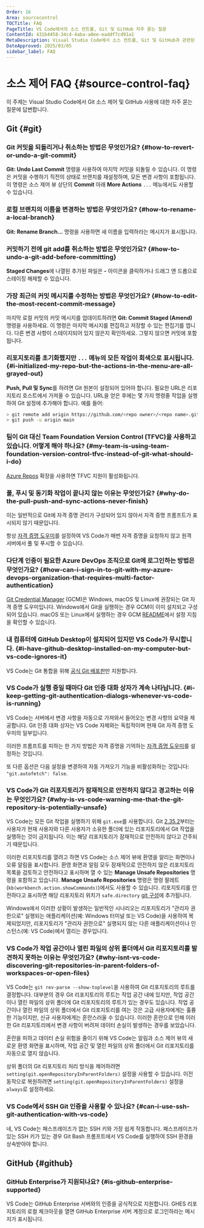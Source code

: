 ```yaml
---
Order: 16
Area: sourcecontrol
TOCTitle: FAQ
PageTitle: VS Code에서의 소스 컨트롤, Git 및 GitHub 자주 묻는 질문
ContentId: 431b4458-34c4-4aba-a0ee-eaddf7cd91a1
MetaDescription: Visual Studio Code에서 소스 컨트롤, Git 및 GitHub과 관련된 자주 묻는 질문(FAQ)을 확인하세요.
DateApproved: 2025/03/05
sidebar_label: FAQ
---
```


# 소스 제어 FAQ {#source-control-faq}

이 주제는 Visual Studio Code에서 Git 소스 제어 및 GitHub 사용에 대한 자주 묻는 질문에 답변합니다.

## Git {#git}

### Git 커밋을 되돌리거나 취소하는 방법은 무엇인가요? {#how-to-revert-or-undo-a-git-commit}

**Git: Undo Last Commit** 명령을 사용하여 마지막 커밋을 되돌릴 수 있습니다. 이 명령은 커밋을 수행하기 직전의 상태로 브랜치를 재설정하며, 모든 변경 사항이 포함됩니다. 이 명령은 소스 제어 뷰 상단의 **Commit** 아래 **More Actions** `...` 메뉴에서도 사용할 수 있습니다.

### 로컬 브랜치의 이름을 변경하는 방법은 무엇인가요? {#how-to-rename-a-local-branch}

**Git: Rename Branch…** 명령을 사용하면 새 이름을 입력하라는 메시지가 표시됩니다.

### 커밋하기 전에 git add를 취소하는 방법은 무엇인가요? {#how-to-undo-a-git-add-before-committing}

**Staged Changes**에 나열된 추가된 파일은 **-** 아이콘을 클릭하거나 드래그 앤 드롭으로 스테이징 해제할 수 있습니다.

### 가장 최근의 커밋 메시지를 수정하는 방법은 무엇인가요? {#how-to-edit-the-most-recent-commit-message}

마지막 로컬 커밋의 커밋 메시지를 업데이트하려면 **Git: Commit Staged (Amend)** 명령을 사용하세요. 이 명령은 마지막 메시지를 편집하고 저장할 수 있는 편집기를 엽니다. 다른 변경 사항이 스테이지되어 있지 않은지 확인하세요. 그렇지 않으면 커밋에 포함됩니다.

### 리포지토리를 초기화했지만 `...` 메뉴의 모든 작업이 회색으로 표시됩니다. {#i-initialized-my-repo-but-the-actions-in-the-menu-are-all-grayed-out}

**Push, Pull 및 Sync**를 하려면 Git 원본이 설정되어 있어야 합니다. 필요한 URL은 리포지토리 호스트에서 가져올 수 있습니다. URL을 얻은 후에는 몇 가지 명령줄 작업을 실행하여 Git 설정에 추가해야 합니다. 예를 들어:

```bash
> git remote add origin https://github.com/<repo owner>/<repo name>.git
> git push -u origin main
```

### 팀이 Git 대신 Team Foundation Version Control (TFVC)을 사용하고 있습니다. 어떻게 해야 하나요? {#my-team-is-using-team-foundation-version-control-tfvc-instead-of-git-what-should-i-do}

[Azure Repos](https://marketplace.visualstudio.com/items?itemName=ms-vsts.team) 확장을 사용하면 TFVC 지원이 활성화됩니다.

### 풀, 푸시 및 동기화 작업이 끝나지 않는 이유는 무엇인가요? {#why-do-the-pull-push-and-sync-actions-never-finish}

이는 일반적으로 Git에 자격 증명 관리가 구성되어 있지 않아서 자격 증명 프롬프트가 표시되지 않기 때문입니다.

항상 [자격 증명 도우미](https://docs.github.com/get-started/getting-started-with-git/caching-your-github-credentials-in-git)를 설정하여 VS Code가 매번 자격 증명을 요청하지 않고 원격 서버에서 풀 및 푸시할 수 있습니다.

### 다단계 인증이 필요한 Azure DevOps 조직으로 Git에 로그인하는 방법은 무엇인가요? {#how-can-i-sign-in-to-git-with-my-azure-devops-organization-that-requires-multi-factor-authentication}

[Git Credential Manager](https://github.com/GitCredentialManager/git-credential-manager) (GCM)은 Windows, macOS 및 Linux에 권장되는 Git 자격 증명 도우미입니다. Windows에서 Git을 실행하는 경우 GCM이 이미 설치되고 구성되어 있습니다. macOS 또는 Linux에서 실행하는 경우 GCM [README](https://github.com/GitCredentialManager/git-credential-manager#download-and-install)에서 설정 지침을 확인할 수 있습니다.

### 내 컴퓨터에 GitHub Desktop이 설치되어 있지만 VS Code가 무시합니다. {#i-have-github-desktop-installed-on-my-computer-but-vs-code-ignores-it}

VS Code는 Git 통합을 위해 [공식 Git 배포판](https://git-scm.com/)만 지원합니다.

### VS Code가 실행 중일 때마다 Git 인증 대화 상자가 계속 나타납니다. {#i-keep-getting-git-authentication-dialogs-whenever-vs-code-is-running}

VS Code는 서버에서 변경 사항을 자동으로 가져와서 들어오는 변경 사항의 요약을 제공합니다. Git 인증 대화 상자는 VS Code 자체와는 독립적이며 현재 Git 자격 증명 도우미의 일부입니다.

이러한 프롬프트를 피하는 한 가지 방법은 자격 증명을 기억하는 [자격 증명 도우미](https://docs.github.com/get-started/getting-started-with-git/caching-your-github-credentials-in-git)를 설정하는 것입니다.

또 다른 옵션은 다음 설정을 변경하여 자동 가져오기 기능을 비활성화하는 것입니다: `"git.autofetch": false`.

### VS Code가 Git 리포지토리가 잠재적으로 안전하지 않다고 경고하는 이유는 무엇인가요? {#why-is-vs-code-warning-me-that-the-git-repository-is-potentially-unsafe}

VS Code는 모든 Git 작업을 실행하기 위해 `git.exe`를 사용합니다. Git [2.35.2](https://github.blog/2022-04-18-highlights-from-git-2-36/#stricter-repository-ownership-checks)부터는 사용자가 현재 사용자와 다른 사용자가 소유한 폴더에 있는 리포지토리에서 Git 작업을 실행하는 것이 금지됩니다. 이는 해당 리포지토리가 잠재적으로 안전하지 않다고 간주되기 때문입니다.

이러한 리포지토리를 열려고 하면 VS Code는 소스 제어 뷰에 환영을 알리는 화면이나 오류 알림을 표시합니다. 환영 화면과 알림 모두 잠재적으로 안전하지 않은 리포지토리 목록을 검토하고 안전하다고 표시하며 열 수 있는 **Manage Unsafe Repositories** 명령을 포함하고 있습니다. **Manage Unsafe Repositories** 명령은 명령 팔레트(`kb(workbench.action.showCommands)`)에서도 사용할 수 있습니다. 리포지토리를 안전하다고 표시하면 해당 리포지토리 위치가 `safe.directory` [git 구성](https://git-scm.com/docs/git-config#Documentation/git-config.txt-safedirectory)에 추가됩니다.

Windows에서 이러한 상황이 발생하는 일반적인 시나리오는 리포지토리가 "관리자 권한으로" 실행되는 애플리케이션(예: Windows 터미널 또는 VS Code)을 사용하여 복제되었지만, 리포지토리가 "관리자 권한으로" 실행되지 않는 다른 애플리케이션이나 인스턴스(예: VS Code)에서 열리는 경우입니다.

### VS Code가 작업 공간이나 열린 파일의 상위 폴더에서 Git 리포지토리를 발견하지 못하는 이유는 무엇인가요? {#why-isnt-vs-code-discovering-git-repositories-in-parent-folders-of-workspaces-or-open-files}

VS Code는 `git rev-parse --show-toplevel`을 사용하여 Git 리포지토리의 루트를 결정합니다. 대부분의 경우 Git 리포지토리의 루트는 작업 공간 내에 있지만, 작업 공간이나 열린 파일의 상위 폴더에 Git 리포지토리의 루트가 있는 경우도 있습니다. 작업 공간이나 열린 파일의 상위 폴더에서 Git 리포지토리를 여는 것은 고급 사용자에게는 훌륭한 기능이지만, 신규 사용자에게는 혼란스러울 수 있습니다. 이러한 혼란으로 인해 이러한 Git 리포지토리에서 변경 사항이 버려져 데이터 손실이 발생하는 경우를 보았습니다.

혼란을 피하고 데이터 손실 위험을 줄이기 위해 VS Code는 알림과 소스 제어 뷰의 새로운 환영 화면을 표시하며, 작업 공간 및 열린 파일의 상위 폴더에서 Git 리포지토리를 자동으로 열지 않습니다.

상위 폴더의 Git 리포지토리 처리 방식을 제어하려면 `setting(git.openRepositoryInParentFolders)` 설정을 사용할 수 있습니다. 이전 동작으로 복원하려면 `setting(git.openRepositoryInParentFolders)` 설정을 `always`로 설정하세요.

### VS Code에서 SSH Git 인증을 사용할 수 있나요? {#can-i-use-ssh-git-authentication-with-vs-code}

네, VS Code는 패스프레이즈가 없는 SSH 키와 가장 쉽게 작동합니다. 패스프레이즈가 있는 SSH 키가 있는 경우 Git Bash 프롬프트에서 VS Code를 실행하여 SSH 환경을 상속받아야 합니다.

## GitHub {#github}

### GitHub Enterprise가 지원되나요? {#is-github-enterprise-supported}

VS Code는 GitHub Enterprise 서버와의 인증을 공식적으로 지원합니다. GHES 리포지토리의 로컬 체크아웃을 열면 GitHub Enterprise 서버 계정으로 로그인하라는 메시지가 표시됩니다.
